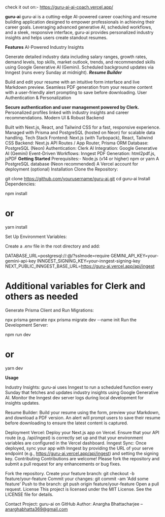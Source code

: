 check it out on:- https://guru-ai-ai-coach.vercel.app/

**guru-ai**
guru-ai is a cutting-edge AI-powered career coaching and resume building application designed to empower professionals in achieving their career goals. Leveraging advanced generative AI, scheduled workflows, and a sleek, responsive interface, guru-ai provides personalized industry insights and helps users create standout resumes.

**Features**
AI-Powered Industry Insights

Generate detailed industry data including salary ranges, growth rates, demand levels, top skills, market outlook, trends, and recommended skills using Google Generative AI (Gemini).
Scheduled background updates via Inngest (runs every Sunday at midnight).
***Resume Builder***

Build and edit your resume with an intuitive form interface and live Markdown preview.
Seamless PDF generation from your resume content with a user-friendly alert prompting to save before downloading.
User Authentication & Personalization

**Secure authentication and user management powered by Clerk.**
Personalized profiles linked with industry insights and career recommendations.
Modern UI & Robust Backend

Built with Next.js, React, and Tailwind CSS for a fast, responsive experience.
Managed with Prisma and PostgreSQL (hosted on Neon) for scalable data handling.
Tech Stack
Frontend: Next.js (with Turbopack), React, Tailwind CSS
Backend: Next.js API Routes / App Router, Prisma ORM
Database: PostgreSQL (Neon)
Authentication: Clerk
AI Integration: Google Generative AI (Gemini)
Event-Driven Workflows: Inngest
PDF Generation: html2pdf.js, jsPDF
**Getting Started**
Prerequisites:-
Node.js (v14 or higher)
npm or yarn
A PostgreSQL database (Neon recommended)
A Vercel account for deployment (optional)
Installation
Clone the Repository:


git clone https://github.com/yourusername/guru-ai.git
cd guru-ai
Install Dependencies:


npm install
# or
yarn install

Set Up Environment Variables:

Create a .env file in the root directory and add:

DATABASE_URL=postgresql://<user>:<password>@<host>/<database>?sslmode=require
GEMINI_API_KEY=your-gemini-api-key
INNGEST_SIGNING_KEY=your-inngest-signing-key
NEXT_PUBLIC_INNGEST_BASE_URL=https://guru-ai.vercel.app/api/ingest
# Additional variables for Clerk and others as needed
Generate Prisma Client and Run Migrations:


npx prisma generate
npx prisma migrate dev --name init
Run the Development Server:


npm run dev
# or
yarn dev

**Usage**

Industry Insights:
guru-ai uses Inngest to run a scheduled function every Sunday that fetches and updates industry insights using Google Generative AI. Monitor the Inngest dev server logs during local development for insights updates.

Resume Builder:
Build your resume using the form, preview your Markdown, and download a PDF version. An alert will prompt users to save their resume before downloading to ensure the latest content is captured.

Deployment
Vercel:
Deploy your Next.js app on Vercel. Ensure that your API route (e.g. /api/ingest) is correctly set up and that your environment variables are configured in the Vercel dashboard.
Inngest Sync:
Once deployed, sync your app with Inngest by providing the URL of your serve endpoint (e.g., https://guru-ai.vercel.app/api/ingest) and setting the signing key.
Contributing
Contributions are welcome! Please fork the repository and submit a pull request for any enhancements or bug fixes.

Fork the repository.
Create your feature branch:
git checkout -b feature/your-feature
Commit your changes:
git commit -am 'Add some feature'
Push to the branch:
git push origin feature/your-feature
Open a pull request.
License
This project is licensed under the MIT License. See the LICENSE file for details.

Contact
Project: guru-ai on GitHub
Author: Anargha Bhattacharjee – anarghabhatta369@gmail.com
